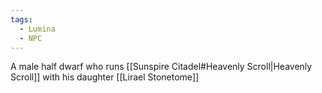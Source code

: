 ```yaml
---
tags:
  - Lumina
  - NPC
---
```

A male half dwarf who runs [[Sunspire Citadel#Heavenly Scroll|Heavenly Scroll]] with his daughter [[Lirael Stonetome]]